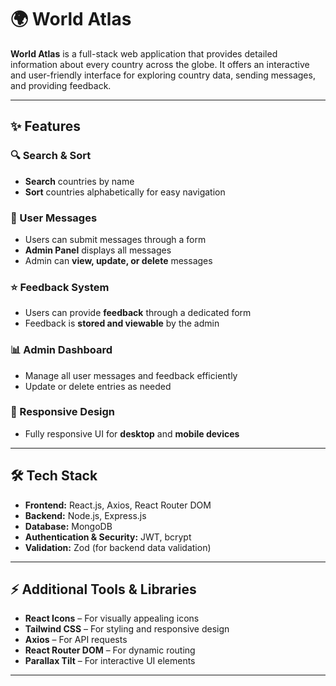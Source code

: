 # 🌍 World Atlas

**World Atlas** is a full-stack web application that provides detailed information about every country across the globe. It offers an interactive and user-friendly interface for exploring country data, sending messages, and providing feedback.  

---

## ✨ Features

### 🔍 Search & Sort
- **Search** countries by name  
- **Sort** countries alphabetically for easy navigation  

### 📝 User Messages
- Users can submit messages through a form  
- **Admin Panel** displays all messages  
- Admin can **view, update, or delete** messages  

### ⭐ Feedback System
- Users can provide **feedback** through a dedicated form  
- Feedback is **stored and viewable** by the admin  

### 📊 Admin Dashboard
- Manage all user messages and feedback efficiently  
- Update or delete entries as needed  

### 📱 Responsive Design
- Fully responsive UI for **desktop** and **mobile devices**  

---

## 🛠️ Tech Stack

- **Frontend:** React.js, Axios, React Router DOM  
- **Backend:** Node.js, Express.js  
- **Database:** MongoDB  
- **Authentication & Security:** JWT, bcrypt  
- **Validation:** Zod (for backend data validation)  

---

## ⚡ Additional Tools & Libraries

- **React Icons** – For visually appealing icons  
- **Tailwind CSS** – For styling and responsive design  
- **Axios** – For API requests  
- **React Router DOM** – For dynamic routing  
- **Parallax Tilt** – For interactive UI elements  

---

